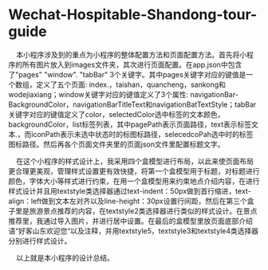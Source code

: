 # Wechat-Hospitable-Shandong-tour-guide
&nbsp;&nbsp;&nbsp;&nbsp;本小程序涉及到的重点为小程序的整体配置方法和页面配置方法。首先将小程序的所有图片放入到images文件夹，其次进行页面配置。在app.json中包含了"pages" "window". "tabBar" 3个关键字。其中pages关键字对应的键值是一个数组，定义了五个页面: index.，taishan，quancheng，sankong和wodejiaxiang；window关键字对应的键值定义了3个属性: navigationBar-BackgroundColor，navigationBarTitleText和navigationBatTextStyle；tabBar关键字对应的键值定义了color，selectedColor选中标签的文本颜色，backgroundColor，list标签列表，其中pagePath表示页面路径，text表示标签文本.，而iconPath表示未选中状态时的标图标路径，selecedcoPah选中时的标签图标路径。然后再各个页面文件夹里的页面json文件里配置标题文字。&nbsp;&nbsp;&nbsp;&nbsp;

&nbsp;&nbsp;&nbsp;&nbsp;在这个小程序的样式设计上，我采用四个盒模型进行布局，以此来使页面布局更合理更美观，管理样式设置更有效快捷，将第一个盒模型用于标题，对标题进行颜色，字体大小等样式进行约束，在用一个盒模型用来约束地点介绍内容，在进行样式设计并且用textstyle类选择器通过text-indent：50px做到首行缩进，text-align：left做到文本左对齐以及line-height：30px设置行间距，然后在第三个盒子里是旅游景点推荐的内容，在textstyle2类选择器进行类似的样式设计。在景点推荐里，我通过导入图片，并进行居中设置。在最后的盒模型里放页面底部介绍语“好客山东欢迎您“以及注释，并用textstyle5，textstyle3和textstyle4类选择器分别进行样式设计。

&nbsp;&nbsp;&nbsp;&nbsp;以上就是本小程序的设计总结。
